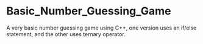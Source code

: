 # Basic_Number_Guessing_Game

A very basic number guessing game using C++, one version uses an if/else statement, and the other uses ternary operator.

